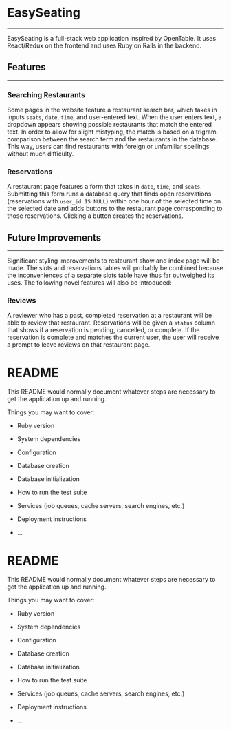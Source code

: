 # EasySeating
---
EasySeating is a full-stack web application inspired by OpenTable. It uses React/Redux on the frontend and uses Ruby on Rails in the backend.

## Features
---

### Searching Restaurants
Some pages in the website feature a restaurant search bar, which takes in inputs `seats`, `date`, `time`, and user-entered text. When the user enters text, a dropdown appears showing possible restaurants that match the entered text. In order to allow for slight mistyping, the match is based on a trigram comparison between the search term and the restaurants in the database. This way, users can find restaurants with foreign or unfamiliar spellings without much difficulty.

### Reservations
A restaurant page features a form that takes in `date`, `time`, and `seats`. Submitting this form runs a database query that finds open reservations (reservations with `user_id IS NULL`) within one hour of the selected time on the selected date and adds buttons to the restaurant page corresponding to those reservations. Clicking a button creates the reservations.

## Future Improvements
---
Significant styling improvements to restaurant show and index page will be made. The slots and reservations tables will probably be combined because the inconveniences of a separate slots table have thus far outweighed its uses. The following novel features will also be introduced:

### Reviews
A reviewer who has a past, completed reservation at a restaurant will be able to review that restaurant. Reservations will be given a `status` column that shows if a reservation is pending, cancelled, or complete. If the reservation is complete and matches the current user, the user will receive a prompt to leave reviews on that restaurant page.








# README

This README would normally document whatever steps are necessary to get the
application up and running.

Things you may want to cover:

* Ruby version

* System dependencies

* Configuration

* Database creation

* Database initialization

* How to run the test suite

* Services (job queues, cache servers, search engines, etc.)

* Deployment instructions

* ...


# README

This README would normally document whatever steps are necessary to get the
application up and running.

Things you may want to cover:

* Ruby version

* System dependencies

* Configuration

* Database creation

* Database initialization

* How to run the test suite

* Services (job queues, cache servers, search engines, etc.)

* Deployment instructions

* ...
